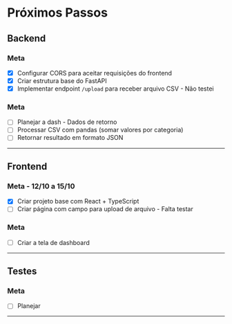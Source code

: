 # Próximos Passos

## Backend
### Meta

* [x] Configurar CORS para aceitar requisições do frontend
* [x] Criar estrutura base do FastAPI
* [x] Implementar endpoint `/upload` para receber arquivo CSV - Não testei

### Meta
* [ ] Planejar a dash - Dados de retorno
* [ ] Processar CSV com pandas (somar valores por categoria)
* [ ] Retornar resultado em formato JSON

---

## Frontend

### Meta - 12/10 a 15/10

* [x] Criar projeto base com React + TypeScript
* [ ] Criar página com campo para upload de arquivo - Falta testar

### Meta
* [ ] Criar a tela de dashboard

---

## Testes
### Meta
* [ ] Planejar

---